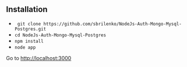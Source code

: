 ## Installation

* ` git clone https://github.com/sbrilenko/NodeJs-Auth-Mongo-Mysql-Postgres.git`
* `cd NodeJs-Auth-Mongo-Mysql-Postgres`
* `npm install`
* `node app`

Go to [http://localhost:3000](http://localhost:3000)
